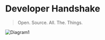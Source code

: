 # Developer Handshake
> Open. Source. All. The. Things. 

![Diagram1](https://quiz.triplebyte.com/language-identification/static/media/laptop.bea0e7a9.png)


